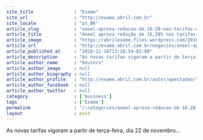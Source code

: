 ```yaml
---
site_title               : "Exame"
site_url                 : "http://exame.abril.com.br"
site_locale              : "pt_BR"
article_slug             : "aneel-aprova-reducao-de-16-28-nas-tarifas-da-ceee"
article_title            : "Aneel aprova redução de 16,28% nas tarifas da CEEE"
article_image            : "https://abrilexame.files.wordpress.com/2016/09/size_960_16_9_559293885.jpg?quality=70&strip=all&w=960"
article_url              : "http://exame.abril.com.br/negocios/aneel-aprova-reducao-de-1628-nas-tarifas-da-ceee/"
article_published_at     : "2016-11-16T13:18:54-02:00"
article_description      : "As novas tarifas vigoram a partir de terça-feira, dia 22 de novembro..."
article_author_name      : "Reuters"
article_author_image     : null
article_author_biography : null
article_author_profile   : "http://exame.abril.com.br/autor/wpestadao/"
article_author_facebook  : null
article_author_twitter   : null
category                 : ['business']
tags                     : ['Exame']
permalink                : "/:categories/aneel-aprova-reducao-de-16-28-nas-tarifas-da-ceee/"
layout                   : post
---
```


As novas tarifas vigoram a partir de terça-feira, dia 22 de novembro...
